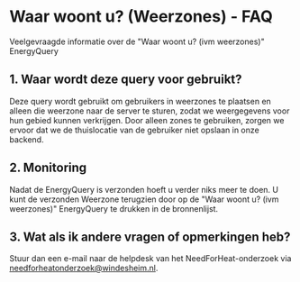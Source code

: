 #  Waar woont u? (Weerzones) - FAQ
Veelgevraagde informatie over de "Waar woont u? (ivm weerzones)" EnergyQuery

## 1. Waar wordt deze query voor gebruikt?
Deze query wordt gebruikt om gebruikers in weerzones te plaatsen en alleen die weerzone naar de server te sturen, zodat we weergegevens voor hun gebied kunnen verkrijgen. Door alleen zones te gebruiken, zorgen we ervoor dat we de thuislocatie van de gebruiker niet opslaan in onze backend.

## 2. Monitoring
Nadat de EnergyQuery is verzonden hoeft u verder niks meer te doen. U kunt de verzonden Weerzone terugzien door op de "Waar woont u? (ivm weerzones)" EnergyQuery te drukken in de bronnenlijst.

## 3. Wat als ik andere vragen of opmerkingen heb?
Stuur dan een e-mail naar de helpdesk van het NeedForHeat-onderzoek via [needforheatonderzoek@windesheim.nl](needforheatonderzoek@windesheim.nl).
